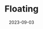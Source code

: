 ---
layout: comic
date: 2023-09-03
title: Floating
categories: page
number: 25
permalink: /read/25
image: /pages/rm_025.webp
---